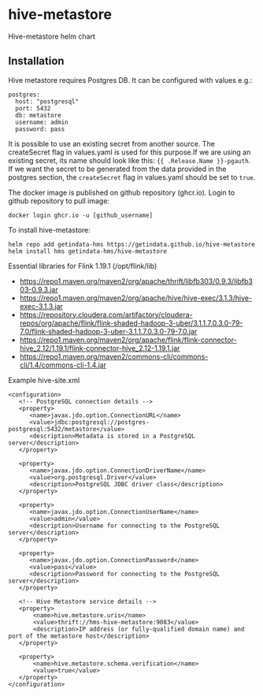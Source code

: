 # hive-metastore
Hive-metastore helm chart
## Installation
Hive metastore requires Postgres DB. It can be configured with values e.g.:
```
postgres:
  host: "postgresql"
  port: 5432
  db: metastore
  username: admin
  password: pass
```
It is possible to use an existing secret from another source. The createSecret flag in values.yaml is used for this purpose.If we are using an existing secret, its name should look like this: `{{ .Release.Name }}-pgauth`. If we want the secret to be generated from the data provided in the postgres section, the `createSecret` flag in values.yaml should be set to `true`.

The docker image is published on github repository (ghcr.io). Login to github repository to pull image:
```
docker login ghcr.io -u [github_username]
```
To install hive-metastore:
```
helm repo add getindata-hms https://getindata.github.io/hive-metastore
helm install hms getindata-hms/hive-metastore
```
Essential libraries for Flink 1.19.1
(/opt/flink/lib)

 - https://repo1.maven.org/maven2/org/apache/thrift/libfb303/0.9.3/libfb303-0.9.3.jar
 - https://repo1.maven.org/maven2/org/apache/hive/hive-exec/3.1.3/hive-exec-3.1.3.jar
 - https://repository.cloudera.com/artifactory/cloudera-repos/org/apache/flink/flink-shaded-hadoop-3-uber/3.1.1.7.0.3.0-79-7.0/flink-shaded-hadoop-3-uber-3.1.1.7.0.3.0-79-7.0.jar
 - https://repo1.maven.org/maven2/org/apache/flink/flink-connector-hive_2.12/1.19.1/flink-connector-hive_2.12-1.19.1.jar
 - https://repo1.maven.org/maven2/commons-cli/commons-cli/1.4/commons-cli-1.4.jar

Example hive-site.xml
```
<configuration>
   <!-- PostgreSQL connection details -->
   <property>
      <name>javax.jdo.option.ConnectionURL</name>
      <value>jdbc:postgresql://postgres-postgresql:5432/metastore</value>
      <description>Metadata is stored in a PostgreSQL server</description>
   </property>

   <property>
      <name>javax.jdo.option.ConnectionDriverName</name>
      <value>org.postgresql.Driver</value>
      <description>PostgreSQL JDBC driver class</description>
   </property>

   <property>
      <name>javax.jdo.option.ConnectionUserName</name>
      <value>admin</value>
      <description>Username for connecting to the PostgreSQL server</description>
   </property>

   <property>
      <name>javax.jdo.option.ConnectionPassword</name>
      <value>pass</value>
      <description>Password for connecting to the PostgreSQL server</description>
   </property>

   <!-- Hive Metastore service details -->
   <property>
       <name>hive.metastore.uris</name>
       <value>thrift://hms-hive-metastore:9083</value>
       <description>IP address (or fully-qualified domain name) and port of the metastore host</description>
   </property>

   <property>
       <name>hive.metastore.schema.verification</name>
       <value>true</value>
   </property>
</configuration>
```